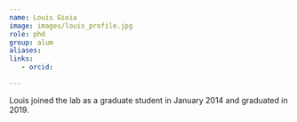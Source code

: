 ```yaml
---
name: Louis Gioia
image: images/louis_profile.jpg
role: phd
group: alum
aliases:
links:
   - orcid: 

---
```


Louis joined the lab as a graduate student in January 2014 and graduated in 2019.